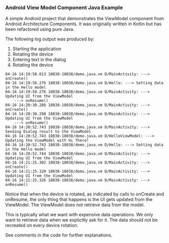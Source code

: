 ### Android View Model Component Java Example

A simple Android project that demonstrates the ViewModel component from Android Architecture
Components. It was originally written in Kotlin but has been refactored using pure Java.

The following log output was produced by:
1. Starting the application
2. Rotating the device
3. Entering text in the dialog
4. Rotating the device

```
04-16 14:19:50.013 18038-18038/demo.java.vm D/MainActivity: ---> onCreate()
04-16 14:19:50.276 18038-18038/demo.java.vm D/Hello: ---> Setting data in the Hello model
04-16 14:19:50.276 18038-18038/demo.java.vm D/MainActivity: ---> Updating UI from the ViewModel
    ---> onResume()
04-16 14:20:30.286 18038-18038/demo.java.vm D/MainActivity: ---> onCreate()
04-16 14:20:30.298 18038-18038/demo.java.vm D/MainActivity: ---> Updating UI from the ViewModel
    ---> onResume()
04-16 14:20:52.743 18038-18038/demo.java.vm D/MainActivity: ---> Sending Dialog result to the ViewModel
04-16 14:20:52.743 18038-18038/demo.java.vm D/HelloViewModel: ---> Updating the ViewModel with Hi There!
04-16 14:20:52.743 18038-18038/demo.java.vm D/Hello: ---> Setting data in the Hello model
04-16 14:20:52.744 18038-18038/demo.java.vm D/MainActivity: ---> Updating UI from the ViewModel
04-16 14:21:25.302 18038-18038/demo.java.vm D/MainActivity: ---> onCreate()
04-16 14:21:25.320 18038-18038/demo.java.vm D/MainActivity: ---> Updating UI from the ViewModel
04-16 14:21:25.326 18038-18038/demo.java.vm D/MainActivity: ---> onResume()
```

Notice that when the device is rotated, as indicated by calls to onCreate and
onResume, the only thing that happens is the UI gets updated from the ViewModel. The ViewModel
does not retrieve data from the model.

This is typically what we want with expensive data operations. We only want to retrieve data 
when we explicitly ask for it. The data should not be recreated on every device rotation.

See comments in the code for further explanations.
